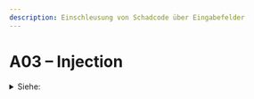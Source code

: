```yaml
---
description: Einschleusung von Schadcode über Eingabefelder
---
```


# A03 – Injection

<details>

<summary>Siehe:</summary>

* [sqli-sql-injection.md](../../../../angriffsszenarien/webservices/sqli-sql-injection.md "mention")
* [command-injection.md](../../../../angriffsszenarien/webservices/command-injection.md "mention")

</details>
